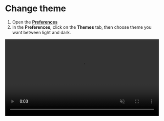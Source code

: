 # Change theme

1. Open the [**Preferences**](./open-preferences.md)
2. In the **Preferences**, click on the **Themes** tab, then choose theme you want between light and dark.

<video autoplay="autoplay" class="img-fluid mx-auto radius-big shadow show-on-dark" loop="loop" muted="muted" playsinline="playsinline" width="100%">
    <source :src="$withBase('/assets/img/general/change-theme.mp4')">
    <source :src="$withBase('/assets/img/general/change-theme.webm')">
</video>